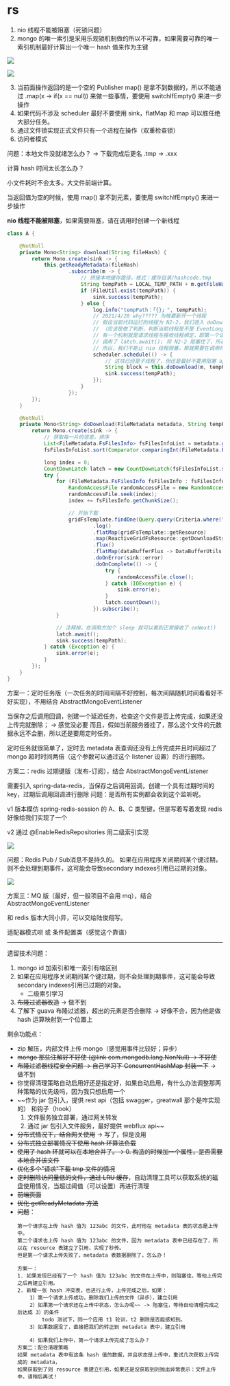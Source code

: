 # rs

1. nio 线程不能被阻塞（死锁问题）
2. mongo 的唯一索引是采用乐观锁机制做的所以不可靠，如果需要可靠的唯一索引机制最好计算出一个唯一 hash 值来作为主键

![](https://tva1.sinaimg.cn/large/008i3skNgy1gq8tqbytahj316n0u0wn1.jpg)

![](https://tva1.sinaimg.cn/large/008i3skNgy1gq8tpzjk3kj31gs0rsqan.jpg)


3. 当前面操作返回的是一个空的 Publisher map() 是拿不到数据的，所以不能通过 .map(x -> if(x == null)) 来做一些事情，要使用 switchIfEmpty() 来进一步操作
4. 如果代码不涉及 scheduler 最好不要使用 sink，flatMap 和 map 可以胜任绝大部分任务。
5. 通过文件锁实现正式文件只有一个进程在操作（双重检查锁）
6. 访问者模式

问题：本地文件没就绪怎么办？  ->  下载完成后更名  .tmp -> .xxx


计算 hash 时间太长怎么办？

小文件耗时不会太多。大文件前端计算。

当返回值为空的时候，使用 map() 拿不到元素，要使用 switchIfEmpty() 来进一步操作

**nio 线程不能被阻塞**，如果需要阻塞，请在调用时创建一个新线程

```java
class A {

    @NotNull
    private Mono<String> download(String fileHash) {
        return Mono.create(sink -> {
            this.getReadyMetadata(fileHash)
                    .subscribe(m -> {
                        // 拼接本地缓存路径，格式：缓存目录/hashcode.tmp
                        String tempPath = LOCAL_TEMP_PATH + m.getFileHash() + SUFFIX;
                        if (FileUtil.exist(tempPath)) {
                            sink.success(tempPath);
                        } else {
                            log.info("tempPath：「{}」", tempPath);
                            // 2021/4/28 why????? 为啥要新开一个线程
                            // 假设当前代码运行的线程为 N2-2，我们进入 doDownload() 方法，里面有一个循环，也是使用 N2-2 线程发送两个请求
                            // （应该是做了判断，判断当前线程是不是 EventLoopGroup 中的线程，如果不是才会进行线程的切换），可能 mongo 内部
                            // 有一个机制就是请求线程与接收线程绑定，即第一个请求用 N2-2 接收，第二个请求用 N2-3 接收，因为我们 for 循环之后
                            // 调用了 latch.await(); 将 N2-2 阻塞住了，所以当消息来了之后 N2-2 无法接收，所以程序一直无法停止。
                            // 所以，我们不能让 nio 线程阻塞，那就需要在调用时重新创建一个线程了。
                            scheduler.schedule(() -> {
                                // 这块已经是子线程了，但还是最好不要用阻塞 api 吧
                                String block = this.doDownload(m, tempPath).block();
                                sink.success(tempPath);
                            });
                        }
                    });
        });
    }

    @NotNull
    private Mono<String> doDownload(FileMetadata metadata, String tempPath) {
        return Mono.create(sink -> {
            // 获取每一片的信息，排序
            List<FileMetadata.FsFilesInfo> fsFilesInfoList = metadata.getFsFilesInfoList();
            fsFilesInfoList.sort(Comparator.comparingInt(FileMetadata.FsFilesInfo::getChunk));

            long index = 0;
            CountDownLatch latch = new CountDownLatch(fsFilesInfoList.size());
            try {
                for (FileMetadata.FsFilesInfo fsFilesInfo : fsFilesInfoList) {
                    RandomAccessFile randomAccessFile = new RandomAccessFile(tempPath, "rw");
                    randomAccessFile.seek(index);
                    index += fsFilesInfo.getChunkSize();

                    // 开始下载
                    gridFsTemplate.findOne(Query.query(Criteria.where("_id").is(fsFilesInfo.getFsFilesId())))
                            .log()
                            .flatMap(gridFsTemplate::getResource)
                            .map(ReactiveGridFsResource::getDownloadStream)
                            .flux()
                            .flatMap(dataBufferFlux -> DataBufferUtils.write(dataBufferFlux, randomAccessFile.getChannel()))
                            .doOnError(sink::error)
                            .doOnComplete(() -> {
                                try {
                                    randomAccessFile.close();
                                } catch (IOException e) {
                                    sink.error(e);
                                }
                                latch.countDown();
                            }).subscribe();
                }

                // 注释掉，在调用方加个 sleep 就可以看到正常接收了 onNext()
                latch.await();
                sink.success(tempPath);
            } catch (Exception e) {
                sink.error(e);
            }
        });
    }
}
```

方案一：定时任务版（一次任务的时间间隔不好控制，每次间隔随机时间看看好不好实现），不用结合 AbstractMongoEventListener

当保存之后调用回调，创建一个延迟任务，检查这个文件是否上传完成，如果还没上传完就删除； -> 感觉没必要
而且，假如当前服务器挂了，那么这个文件的元数据永远不会删，所以还是要用定时任务。

定时任务就很简单了，定时去 metadata 表查询还没有上传完成并且时间超过了 mongo 超时时间两倍（这个参数可以通过这个 listener 设置）的进行删除。


方案二：redis 过期键版（发布-订阅），结合 AbstractMongoEventListener

需要引入 spring-data-redis，当保存之后调用回调，创建一个具有过期时间的 key，过期后调用回调进行删除
问题：是否所有实例都会收到这个监听呢。

v1 版本模仿 spring-redis-session 的 A、B、C 类型键，但是写着写着发现 redis 好像给我们实现了一个

v2 通过 @EnableRedisRepositories 用二级索引实现

![](https://tva1.sinaimg.cn/large/008i3skNgy1gq9nru2s7dj318y0aadjb.jpg)

问题：Redis Pub / Sub消息不是持久的。 如果在应用程序关闭期间某个键过期，则不会处理到期事件，这可能会导致secondary indexes引用已过期的对象。

![](https://tva1.sinaimg.cn/large/008i3skNgy1gq9oa059srj30qg0a276c.jpg)

方案三：MQ 版（最好，但一般项目不会用 mq），结合 AbstractMongoEventListener

和 redis 版本大同小异，可以交给陆俊翔写。

适配器模式呗 或 条件配置类（感觉这个靠谱）

---

遗留技术问题：

1. mongo id 加索引和唯一索引有啥区别
2. 如果在应用程序关闭期间某个键过期，则不会处理到期事件，这可能会导致secondary indexes引用已过期的对象。
    - 二级索引学习
3. ~~布隆过滤器改造~~ -> 做不到
4. 了解下 guava 布隆过滤器，超出的元素是否会删除 -> 好像不会，因为他是做 hash 运算映射到一个位置上

剩余功能点：

- zip 解压，内部文件上传 mongo（感觉用事件比较好；异步）
- ~~mongo 那些注解好不好使 {@link com.mongodb.lang.NonNull} -> 不好使~~
- ~~布隆过滤器线程安全问题 -> 自己学习下 ConcurrentHashMap 封装一下~~   -> 做不到
- 你觉得清理策略自动启用好还是指定好，如果自动启用，有什么办法调整那两种策略的优先级吗，因为我只想启用一个
- ~~作为 jar 包引入，提供 rest api（包括 swagger，greatwall 那个是咋实现的） 和钩子（hook）
    1. 文件服务独立部署，通过网关转发
    2. 通过 jar 包引入文件服务，最好提供 webflux api~~
- ~~分布式情况下，结合网关使用~~  -> 写了，但是没用
- ~~分布式独立部署情况下使用 hash 环算法负载~~
- ~~使用了 hash 环就可以在本地合并了。-> 0. 构造的时候加一个属性，是否需要本地合并该文件~~
- ~~优化多个"请求"下载 tmp 文件的情况~~
- ~~定时删除访问量低的文件，通过 LRU 缓存~~，自动清理工具可以获取系统的磁盘使用情况，当超过阈值（可以设置）再进行清理
- ~~前端页面~~
- ~~优化 getReadyMetadata 方法~~
- ~~问题~~：
    ```
    第一个请求在上传 hash 值为 123abc 的文件，此时他在 metadata 表的状态是上传中。
    第二个请求也上传 hash 值为 123abc 的文件，因为 metadata 表中已经存在了，所以在 resource 表建立了引用，实现了秒传。
    但是第一个请求上传失败了，metadata 表数据删除了，怎么办！
    
  方案一：
    1. 如果发现已经有了一个 hash 值为 123abc 的文件在上传中，则阻塞住，等他上传完之后再建立引用。
    2. 新增一张 hash 冲突表，也进行上传，上传完成之后，如果：
        1）第一个请求上传成功，删除我们上传的文件（异步），建立引用
        2）如果第一个请求还在上传中状态，怎么办呢~~ -> 阻塞住，等待自动清理完成之后达成 3）的条件
            todo 测试下，同一个应用 t1 轮训，t2 删除是否能感知到。
        3）如果数据没了，直接把我们的转正到 metadata 表中，建立引用
    
        4）如果我们上传中，第一个请求上传完成了怎么办？
  方案二：配合清理策略
    如果 metadata 表中有这条 hash 值的数据，并且状态是上传中，重试几次获取上传完成的 metadata，
    如果获取到了则 resource 表建立引用，如果还是没获取到则抛出异常表示：文件上传中，请稍后再试！
    ```
